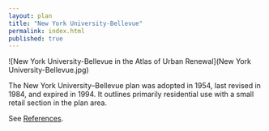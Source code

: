 ```yaml
---
layout: plan
title: "New York University-Bellevue"
permalink: index.html
published: true
---
```


![New York University-Bellevue in the Atlas of Urban Renewal](New York University-Bellevue.jpg)

The New York University–Bellevue plan was adopted in 1954, last revised in 1984, and expired in 1994. It outlines primarily residential use with a small retail section in the plan area.

See [References](http://www.urbanreviewer.org/#page=references.html). 